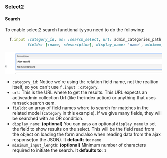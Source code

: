 ### Select2

#### Search

To enable select2 search functionality you need to do the following:

```ruby
  f.input :category_id, as: :search_select, url: admin_categories_path,
          fields: [:name, :description], display_name: 'name', minimum_input_length: 2
```

<img src="./images/select2-ajax-example.png" />

* `category_id`: Notice we're using the relation field name, not the realtion itself, so you can't use `f.input :category`.
* `url`: This is the URL where to get the results. This URL expects an activeadmin collection Url (like the index action) or anything that uses [ransack](https://github.com/activerecord-hackery/ransack) search gem.
* `fields`: an array of field names where to search for matches in the related model (`Category` in this example). If we give many fields, they will be searched with an OR condition.
* `display_name`: **(optional)** You can pass an optional `display_name` to set the field to show results on the select. This will be the field read from the object on loading the form and also when reading data from the ajax response(on the JSON). It **defaults to**: `name`
* `minimum_input_length`: **(optional)** Minimum number of characters required to initiate the
  search. It **defaults to**: `1`
